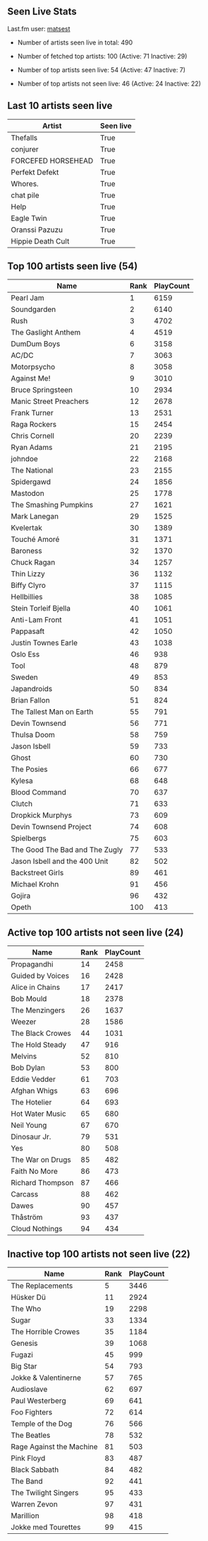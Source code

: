 ## Seen Live Stats

Last.fm user: [matsest](https://www.last.fm/user/matsest)

- Number of artists seen live in total: 490

- Number of fetched top artists: 100 (Active: 71 Inactive: 29)

- Number of top artists seen live: 54 (Active: 47 Inactive: 7)

- Number of top artists not seen live: 46 (Active: 24 Inactive: 22)

## Last 10 artists seen live

Artist             | Seen live
------------------ | ---------
Thefalls           | True     
conjurer           | True     
FORCEFED HORSEHEAD | True     
Perfekt Defekt     | True     
Whores.            | True     
chat pile          | True     
Help               | True     
Eagle Twin         | True     
Oranssi Pazuzu     | True     
Hippie Death Cult  | True     

## Top 100 artists seen live (54)

Name                           | Rank | PlayCount
------------------------------ | ---- | ---------
Pearl Jam                      | 1    | 6159     
Soundgarden                    | 2    | 6140     
Rush                           | 3    | 4702     
The Gaslight Anthem            | 4    | 4519     
DumDum Boys                    | 6    | 3158     
AC/DC                          | 7    | 3063     
Motorpsycho                    | 8    | 3058     
Against Me!                    | 9    | 3010     
Bruce Springsteen              | 10   | 2934     
Manic Street Preachers         | 12   | 2678     
Frank Turner                   | 13   | 2531     
Raga Rockers                   | 15   | 2454     
Chris Cornell                  | 20   | 2239     
Ryan Adams                     | 21   | 2195     
johndoe                        | 22   | 2168     
The National                   | 23   | 2155     
Spidergawd                     | 24   | 1856     
Mastodon                       | 25   | 1778     
The Smashing Pumpkins          | 27   | 1621     
Mark Lanegan                   | 29   | 1525     
Kvelertak                      | 30   | 1389     
Touché Amoré                   | 31   | 1371     
Baroness                       | 32   | 1370     
Chuck Ragan                    | 34   | 1257     
Thin Lizzy                     | 36   | 1132     
Biffy Clyro                    | 37   | 1115     
Hellbillies                    | 38   | 1085     
Stein Torleif Bjella           | 40   | 1061     
Anti-Lam Front                 | 41   | 1051     
Pappasaft                      | 42   | 1050     
Justin Townes Earle            | 43   | 1038     
Oslo Ess                       | 46   | 938      
Tool                           | 48   | 879      
Sweden                         | 49   | 853      
Japandroids                    | 50   | 834      
Brian Fallon                   | 51   | 824      
The Tallest Man on Earth       | 55   | 791      
Devin Townsend                 | 56   | 771      
Thulsa Doom                    | 58   | 759      
Jason Isbell                   | 59   | 733      
Ghost                          | 60   | 730      
The Posies                     | 66   | 677      
Kylesa                         | 68   | 648      
Blood Command                  | 70   | 637      
Clutch                         | 71   | 633      
Dropkick Murphys               | 73   | 609      
Devin Townsend Project         | 74   | 608      
Spielbergs                     | 75   | 603      
The Good The Bad and The Zugly | 77   | 533      
Jason Isbell and the 400 Unit  | 82   | 502      
Backstreet Girls               | 89   | 461      
Michael Krohn                  | 91   | 456      
Gojira                         | 96   | 432      
Opeth                          | 100  | 413      

## Active top 100 artists not seen live (24)

Name             | Rank | PlayCount
---------------- | ---- | ---------
Propagandhi      | 14   | 2458     
Guided by Voices | 16   | 2428     
Alice in Chains  | 17   | 2417     
Bob Mould        | 18   | 2378     
The Menzingers   | 26   | 1637     
Weezer           | 28   | 1586     
The Black Crowes | 44   | 1031     
The Hold Steady  | 47   | 916      
Melvins          | 52   | 810      
Bob Dylan        | 53   | 800      
Eddie Vedder     | 61   | 703      
Afghan Whigs     | 63   | 696      
The Hotelier     | 64   | 693      
Hot Water Music  | 65   | 680      
Neil Young       | 67   | 670      
Dinosaur Jr.     | 79   | 531      
Yes              | 80   | 508      
The War on Drugs | 85   | 482      
Faith No More    | 86   | 473      
Richard Thompson | 87   | 466      
Carcass          | 88   | 462      
Dawes            | 90   | 457      
Thåström         | 93   | 437      
Cloud Nothings   | 94   | 434      

## Inactive top 100 artists not seen live (22)

Name                     | Rank | PlayCount
------------------------ | ---- | ---------
The Replacements         | 5    | 3446     
Hüsker Dü                | 11   | 2924     
The Who                  | 19   | 2298     
Sugar                    | 33   | 1334     
The Horrible Crowes      | 35   | 1184     
Genesis                  | 39   | 1068     
Fugazi                   | 45   | 999      
Big Star                 | 54   | 793      
Jokke & Valentinerne     | 57   | 765      
Audioslave               | 62   | 697      
Paul Westerberg          | 69   | 641      
Foo Fighters             | 72   | 614      
Temple of the Dog        | 76   | 566      
The Beatles              | 78   | 532      
Rage Against the Machine | 81   | 503      
Pink Floyd               | 83   | 487      
Black Sabbath            | 84   | 482      
The Band                 | 92   | 441      
The Twilight Singers     | 95   | 433      
Warren Zevon             | 97   | 431      
Marillion                | 98   | 418      
Jokke med Tourettes      | 99   | 415      

